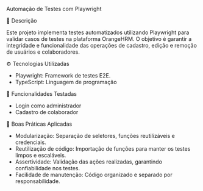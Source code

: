 Automação de Testes com Playwright

📖 Descrição

Este projeto implementa testes automatizados utilizando Playwright para validar casos de testes na plataforma OrangeHRM. O objetivo é garantir a integridade e funcionalidade das operações de cadastro, edição e remoção de usuários e colaboradores.

⚙️ Tecnologias Utilizadas

- Playwright: Framework de testes E2E.
- TypeScript: Linguagem de programação

🚀 Funcionalidades Testadas

- Login como administrador
- Cadastro de colaborador

📌 Boas Práticas Aplicadas

- Modularização: Separação de seletores, funções reutilizáveis e credenciais.
- Reutilização de código: Importação de funções para manter os testes limpos e escaláveis.
- Assertividade: Validação das ações realizadas, garantindo confiabilidade nos testes.
- Facilidade de manutenção: Código organizado e separado por responsabilidade.
